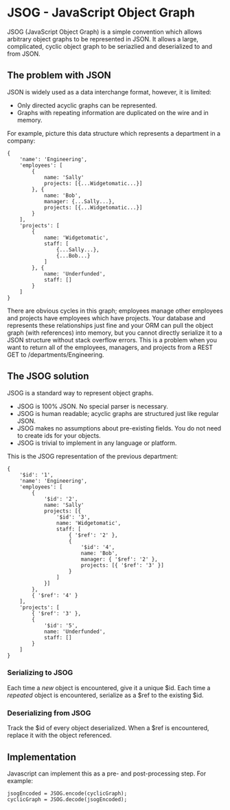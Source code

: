 # JSOG - JavaScript Object Graph

JSOG (JavaScript Object Graph) is a simple convention which allows arbitrary object graphs
to be represented in JSON. It allows a large, complicated, cyclic object graph to be seriazlied
and deserialized to and from JSON.

## The problem with JSON

JSON is widely used as a data interchange format, however, it
is limited:

* Only directed acyclic graphs can be represented.
* Graphs with repeating information are duplicated on the wire and in memory.

For example, picture this data structure which represents a department in a company:

	{
		'name': 'Engineering',
		'employees': [
			{
				name: 'Sally'
				projects: [{...Widgetomatic...}]
			}, {
				name: 'Bob',
				manager: {...Sally...},
				projects: [{...Widgetomatic...}]
			}
		],
		'projects': [
			{
				name: 'Widgetomatic',
				staff: [
					{...Sally...},
					{...Bob...}
				]
			}, {
				name: 'Underfunded',
				staff: []
			}
		]
	}

There are obvious cycles in this graph; employees manage other employees and projects have employees which
have projects. Your database and represents these relationships just fine and your ORM can pull the object
graph (with references) into memory, but you cannot directly serialize it to a JSON structure without stack
overflow errors. This is a problem when you want to return all of the employees, managers, and projects from a REST
GET to /departments/Engineering.

## The JSOG solution

JSOG is a standard way to represent object graphs.

* JSOG is 100% JSON. No special parser is necessary.
* JSOG is human readable; acyclic graphs are structured just like regular JSON.
* JSOG makes no assumptions about pre-existing fields. You do not need to create ids for your objects.
* JSOG is trivial to implement in any language or platform.

This is the JSOG representation of the previous department:

	{
		'$id': '1',
		'name': 'Engineering',
		'employees': [
			{
				'$id': '2',
				name: 'Sally'
				projects: [{
					'$id': '3',
					name: 'Widgetomatic',
					staff: [
						{ '$ref': '2' },
						{
							'$id': '4',
							name: 'Bob',
							manager: { '$ref': '2' },
							projects: [{ '$ref': '3' }]
						}
					]
				}]
			},
			{ '$ref': '4' }
		],
		'projects': [
			{ '$ref': '3' },
			{
				'$id': '5',
				name: 'Underfunded',
				staff: []
			}
		]
	}

### Serializing to JSOG

Each time a *new* object is encountered, give it a unique $id. Each time a *repeated* object is encountered,
serialize as a $ref to the existing $id.

### Deserializing from JSOG

Track the $id of every object deserialized. When a $ref is encountered, replace it with the object referenced.

## Implementation

Javascript can implement this as a pre- and post-processing step. For example:

	jsogEncoded = JSOG.encode(cyclicGraph);
	cyclicGraph = JSOG.decode(jsogEncoded);

